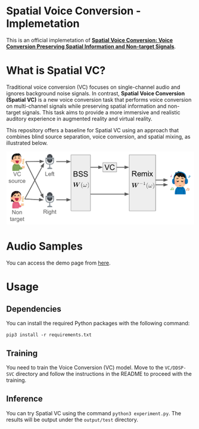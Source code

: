 # Spatial Voice Conversion - Implemetation
This is an official implemetation of [**Spatial Voice Conversion: Voice Conversion Preserving Spatial Information and Non-target Signals**](https://arxiv.org/abs/2406.17722).

# What is Spatial VC?
Traditional voice conversion (VC) focuses on single-channel audio and ignores background noise signals. In contrast, **Spatial Voice Conversion (Spatial VC)** is a new voice conversion task that performs voice conversion on multi-channel signals while preserving spatial information and non-target signals. This task aims to provide a more immersive and realistic auditory experience in augmented reality and virtual reality.

This repository offers a baseline for Spatial VC using an approach that combines blind source separation, voice conversion, and spatial mixing, as illustrated below.

![](./img/procedure.png)

# Audio Samples
You can access the demo page from [here](https://sarulab-speech.github.io/demo_spatial_voice_conversion/).

# Usage
## Dependencies
You can install the required Python packages with the following command:
```
pip3 install -r requirements.txt
```

## Training
You need to train the Voice Conversion (VC) model. Move to the `VC/DDSP-SVC` directory and follow the instructions in the README to proceed with the training.

## Inference
You can try Spatial VC using the command `python3 experiment.py`. The results will be output under the `output/test` directory.

